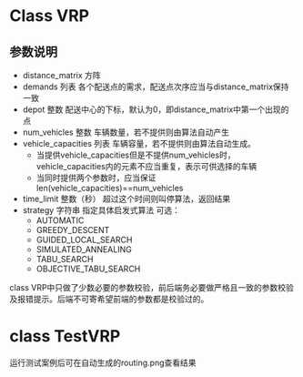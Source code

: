 # Class VRP
## 参数说明
* distance_matrix 方阵
* demands 列表 各个配送点的需求，配送点次序应当与distance_matrix保持一致
* depot 整数 配送中心的下标，默认为0，即distance_matrix中第一个出现的点
* num_vehicles 整数 车辆数量，若不提供则由算法自动产生
* vehicle_capacities 列表 车辆容量，若不提供则由算法自动生成。
    * 当提供vehicle_capacities但是不提供num_vehicles时，vehicle_capacities内的元素不应当重复，表示可供选择的车辆
    * 当同时提供两个参数时，应当保证len(vehicle_capacities)==num_vehicles
* time_limit 整数（秒） 超过这个时间则叫停算法，返回结果
* strategy 字符串 指定具体启发式算法 可选：
    * AUTOMATIC	
    * GREEDY_DESCENT	
    * GUIDED_LOCAL_SEARCH	
    * SIMULATED_ANNEALING	
    * TABU_SEARCH
    * OBJECTIVE_TABU_SEARCH
    
class VRP中只做了少数必要的参数校验，前后端务必要做严格且一致的参数校验及报错提示。后端不可寄希望前端的参数都是校验过的。

# class TestVRP
运行测试案例后可在自动生成的routing.png查看结果
